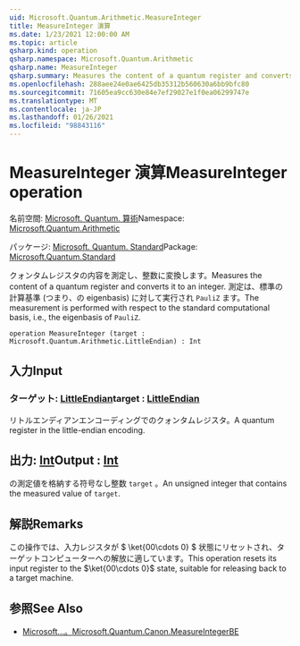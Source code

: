 ```yaml
---
uid: Microsoft.Quantum.Arithmetic.MeasureInteger
title: MeasureInteger 演算
ms.date: 1/23/2021 12:00:00 AM
ms.topic: article
qsharp.kind: operation
qsharp.namespace: Microsoft.Quantum.Arithmetic
qsharp.name: MeasureInteger
qsharp.summary: Measures the content of a quantum register and converts it to an integer. The measurement is performed with respect to the standard computational basis, i.e., the eigenbasis of `PauliZ`.
ms.openlocfilehash: 288aee24e0ae6425db35312b560630a6bb9bfc80
ms.sourcegitcommit: 71605ea9cc630e84e7ef29027e1f0ea06299747e
ms.translationtype: MT
ms.contentlocale: ja-JP
ms.lasthandoff: 01/26/2021
ms.locfileid: "98843116"
---
```

# <a name="measureinteger-operation"></a><span data-ttu-id="e7f68-102">MeasureInteger 演算</span><span class="sxs-lookup"><span data-stu-id="e7f68-102">MeasureInteger operation</span></span>

<span data-ttu-id="e7f68-103">名前空間: [Microsoft. Quantum. 算術](xref:Microsoft.Quantum.Arithmetic)</span><span class="sxs-lookup"><span data-stu-id="e7f68-103">Namespace: [Microsoft.Quantum.Arithmetic](xref:Microsoft.Quantum.Arithmetic)</span></span>

<span data-ttu-id="e7f68-104">パッケージ: [Microsoft. Quantum. Standard](https://nuget.org/packages/Microsoft.Quantum.Standard)</span><span class="sxs-lookup"><span data-stu-id="e7f68-104">Package: [Microsoft.Quantum.Standard](https://nuget.org/packages/Microsoft.Quantum.Standard)</span></span>


<span data-ttu-id="e7f68-105">クォンタムレジスタの内容を測定し、整数に変換します。</span><span class="sxs-lookup"><span data-stu-id="e7f68-105">Measures the content of a quantum register and converts it to an integer.</span></span> <span data-ttu-id="e7f68-106">測定は、標準の計算基準 (つまり、の eigenbasis) に対して実行され `PauliZ` ます。</span><span class="sxs-lookup"><span data-stu-id="e7f68-106">The measurement is performed with respect to the standard computational basis, i.e., the eigenbasis of `PauliZ`.</span></span>

```qsharp
operation MeasureInteger (target : Microsoft.Quantum.Arithmetic.LittleEndian) : Int
```


## <a name="input"></a><span data-ttu-id="e7f68-107">入力</span><span class="sxs-lookup"><span data-stu-id="e7f68-107">Input</span></span>

### <a name="target--littleendian"></a><span data-ttu-id="e7f68-108">ターゲット: [LittleEndian](xref:Microsoft.Quantum.Arithmetic.LittleEndian)</span><span class="sxs-lookup"><span data-stu-id="e7f68-108">target : [LittleEndian](xref:Microsoft.Quantum.Arithmetic.LittleEndian)</span></span>

<span data-ttu-id="e7f68-109">リトルエンディアンエンコーディングでのクォンタムレジスタ。</span><span class="sxs-lookup"><span data-stu-id="e7f68-109">A quantum register in the little-endian encoding.</span></span>



## <a name="output--int"></a><span data-ttu-id="e7f68-110">出力: [Int](xref:microsoft.quantum.lang-ref.int)</span><span class="sxs-lookup"><span data-stu-id="e7f68-110">Output : [Int](xref:microsoft.quantum.lang-ref.int)</span></span>

<span data-ttu-id="e7f68-111">の測定値を格納する符号なし整数 `target` 。</span><span class="sxs-lookup"><span data-stu-id="e7f68-111">An unsigned integer that contains the measured value of `target`.</span></span>

## <a name="remarks"></a><span data-ttu-id="e7f68-112">解説</span><span class="sxs-lookup"><span data-stu-id="e7f68-112">Remarks</span></span>

<span data-ttu-id="e7f68-113">この操作では、入力レジスタが $ \ket{00\cdots 0} $ 状態にリセットされ、ターゲットコンピューターへの解放に適しています。</span><span class="sxs-lookup"><span data-stu-id="e7f68-113">This operation resets its input register to the $\ket{00\cdots 0}$ state, suitable for releasing back to a target machine.</span></span>

## <a name="see-also"></a><span data-ttu-id="e7f68-114">参照</span><span class="sxs-lookup"><span data-stu-id="e7f68-114">See Also</span></span>

- [<span data-ttu-id="e7f68-115">Microsoft...。</span><span class="sxs-lookup"><span data-stu-id="e7f68-115">Microsoft.Quantum.Canon.MeasureIntegerBE</span></span>](xref:Microsoft.Quantum.Canon.MeasureIntegerBE)